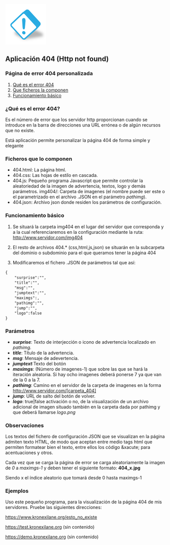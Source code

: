 ![Logo](img404/warning3.png)

## Aplicación 404 (Http not found)

### Página de error 404 personalizada

1. [Qué es el error 404](#queEs)
2. [Que ficheros la componen](#ficheros)
3. [Funcionamiento básico](#funcionamiento)

<a name="queEs"></a>
### ¿Qué es el error 404?
Es el número de error que los servidor http proporcionan cuando se introduce en la barra de direcciones una URL errónea o de algún recursos que no existe.

Está aplicación permite personalizar la página 404 de forma simple y elegante

<a name="ficheros"></a>

### Ficheros que lo componen

* 404.html: La página html.
* 404.css:  Las hojas de estílo en cascada.
* 404.js: Pequeño programa Javascript que permite controlar la aleatoriedad de la imagen de advertencia, textos, logo y demás parámetros.
img404/: Carpeta de imagenes (el nombre puede ser este o el parametrizado en el archivo .JSON en el parámetro *pathimg*).
* 404.json: Archivo json donde residen los parámetros de configuración.



<a name="funcionamiento"></a>

### Funcionamiento básico 
1. Se situará la carpeta img404 en el lugar del servidor que corresponda y a la cual referenciaremos en la configuración mediante la ruta:
http://www.servidor.com/img404

2. El resto de archivos 404.* (css,html,js,json) se situarán en la subcarpeta del dominio o subdominio para el que queramos tener la página 404

3. Modificaremos el fichero .JSON de parámetros tal que así:
~~~
{   
    "surprise":"", 
    "title":"",    
    "msg":"",
    "jumptext":"",
    "maximgs":,
    "pathimg":"",    
    "jump":"",
    "logo":false
}
~~~
### Parámetros
-   ***surprise***: Texto de interjección o icono de advertencia localizado en *pathimg.*
-   ***title***: Título de la advertencia.
-   ***msg***: Mensaje de adevertencia.
-   ***jumptext***:Texto del botón
-   ***maximgs***: (Número de imagenes-1) que sobre las que se hará la iteración aleatoria. Si hay ocho imagenes deberá ponerse 7 ya que van de la 0 a la 7.
-   ***pathimg***: Camino en el servidor de la carpeta de imagenes en la forma http://www.servidor.com/[carpeta_404]
-   ***jump***: URL de salto del botón de volver.
-   ***logo***: true|false activación o no, de la visualización de un archivo adicional de imagen situado también en la carpeta dada por pathimg y que deberá llamarse *logo.png*

### Observaciones
Los textos del fichero de configuración JSON que se visualizan en la página admiten texto HTML, de modo que aceptan entre medio tags html que permiten formatear bien el texto, entre ellos los código &xacute; para acentuaciones y otros.

Cada vez que se carga la página de error se carga aleatoriamente la imagen de *0* a *maximgs-1* y deben tener el siguiente formato:
    **404_x.jpg**

Siendo x el índice aleatorio que tomará desde 0 hasta maximgs-1

### Ejemplos
Uso este pequeño programa, para la visualización de la página 404 de mis servidores.
Pruebe las siguientes direcciones:

https://www.kronexilane.org/esto_no_existe

https://test.kronexilane.org (sin contenido)

https://demo.kronexilane.org (sin contenido)

